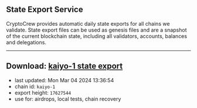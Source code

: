 ## State Export Service
CryptoCrew provides automatic daily state exports for all chains we validate. State export files can be used as genesis files and are a snapshot of the current blockchain state, including all validators, accounts, balances and delegations.

---
**Download: [kaiyo-1 state export](https://dl-eu2.ccvalidators.com/SERVICE/kujira/kaiyo-1_export_17627544.json)**
---

- last updated: Mon Mar 04 2024 13:36:54
- chain id: `kaiyo-1`
- export height: `17627544`
- use for: airdrops, local tests, chain recovery
